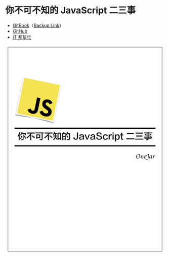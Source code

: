 # 你不可不知的 JavaScript 二三事

* [GitBook](https://something-about-js-book.onejar99.com)（[Backup Link](https://something-about-js-onejar99.gitbook.io/something-about-javascript/)）
* [GitHub](https://github.com/onejar99/something-about-javascript/tree/master/docs)
* [iT 邦幫忙](https://ithelp.ithome.com.tw/users/20112483/ironman/2016)

![](docs/cover.jpg)
